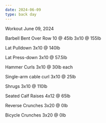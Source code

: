 ```yaml
---
date: 2024-06-09
type: back day
---
```

Workout June 09, 2024

Barbell Bent Over Row
10 @ 45lb
3x10 @ 155lb

Lat Pulldown
3x10 @ 140lb

Lat Press-down
3x10 @ 57.5lb

Hammer Curls
3x10 @ 30lb each

Single-arm cable curl
3x10 @ 25lb

Shrugs
3x10 @ 110lb

Seated Calf Raises
4x12 @ 65lb

Reverse Crunches
3x20 @ 0lb

Bicycle Crunches
3x20 @ 0lb